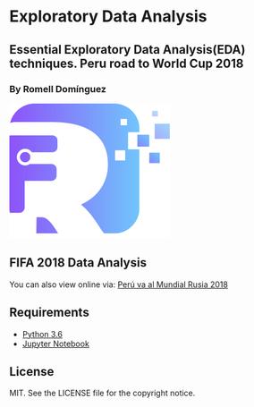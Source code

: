 # Exploratory Data Analysis

## Essential Exploratory Data Analysis(EDA) techniques. Peru road to World Cup 2018 

### By Romell Domínguez
[![](snapshot/icono.png)](https://www.romellfudi.com/)

## FIFA 2018 Data Analysis

You can also view online via:
[Perú va al Mundial Rusia 2018](http://nbviewer.jupyter.org/github/romellfudi/ExploratoryDataAnalysis/blob/master/Peru%20Al%20Mundial.ipynb)

## Requirements

* [Python 3.6](https://www.python.org/downloads/release/python-360/)
* [Jupyter Notebook](http://jupyter.org/)

## License

MIT. See the LICENSE file for the copyright notice.
